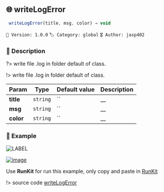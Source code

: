 ## 🌐 writeLogError 

```javascript
 writeLogError(title, msg, color) ⇒ void 
``` 


`📢 Version: 1.0.0`  `🏷️ Category: global` `🎖️ Author: jasp402` 

### 📝 Description 


?> write file .log in folder default of class. 


!> write file .log in folder default of class. 


| Param | Type | Default value | Description |
| --- | --- | --- | --- |
| **title** | `string` | `` | __ | 
| **msg** | `string` | `` | __ | 
| **color** | `string` | `` | __ | 



### 🧪 Example 


![LABEL](@example ':include :type=code')




[![image](https://user-images.githubusercontent.com/8978470/89190058-8603d500-d566-11ea-914f-284448e5a1b6.png)](https://npm.runkit.com/js-packtools) 
 
Use **RunKit** for run this example, only copy and paste in [RunKit](https://npm.runkit.com/js-packtools)


!> source code [writeLogError](https://github.com/jasp402/js-packtools/blob/master/lib/writeLogError.js) 

